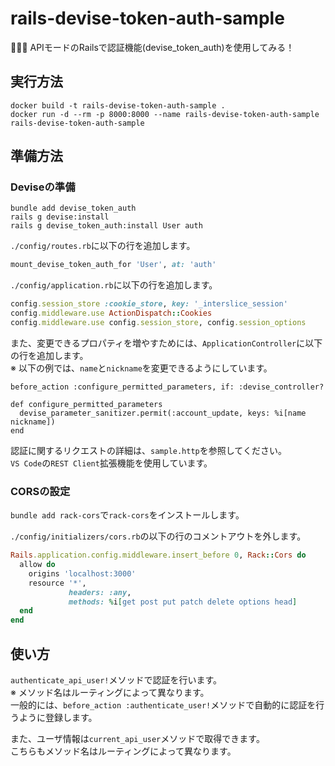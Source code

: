 # rails-devise-token-auth-sample

🫦🫦🫦 APIモードのRailsで認証機能(devise_token_auth)を使用してみる！  

## 実行方法

```shell
docker build -t rails-devise-token-auth-sample .
docker run -d --rm -p 8000:8000 --name rails-devise-token-auth-sample rails-devise-token-auth-sample
```

## 準備方法

### Deviseの準備

```shell
bundle add devise_token_auth
rails g devise:install
rails g devise_token_auth:install User auth
```

`./config/routes.rb`に以下の行を追加します。  

```rb
mount_devise_token_auth_for 'User', at: 'auth'
```

`./config/application.rb`に以下の行を追加します。  

```rb
config.session_store :cookie_store, key: '_interslice_session'
config.middleware.use ActionDispatch::Cookies
config.middleware.use config.session_store, config.session_options
```

また、変更できるプロパティを増やすためには、`ApplicationController`に以下の行を追加します。  
※ 以下の例では、`name`と`nickname`を変更できるようにしています。  

```shell
before_action :configure_permitted_parameters, if: :devise_controller?

def configure_permitted_parameters
  devise_parameter_sanitizer.permit(:account_update, keys: %i[name nickname])
end
```

認証に関するリクエストの詳細は、`sample.http`を参照してください。  
`VS Code`の`REST Client`拡張機能を使用しています。  

### CORSの設定

`bundle add rack-cors`で`rack-cors`をインストールします。  

`./config/initializers/cors.rb`の以下の行のコメントアウトを外します。  

```rb
Rails.application.config.middleware.insert_before 0, Rack::Cors do
  allow do
    origins 'localhost:3000'
    resource '*',
             headers: :any,
             methods: %i[get post put patch delete options head]
  end
end
```

## 使い方

`authenticate_api_user!`メソッドで認証を行います。  
※ メソッド名はルーティングによって異なります。  
一般的には、`before_action :authenticate_user!`メソッドで自動的に認証を行うように登録します。  

また、ユーザ情報は`current_api_user`メソッドで取得できます。  
こちらもメソッド名はルーティングによって異なります。  
